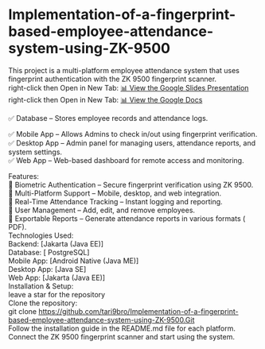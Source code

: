 # Implementation-of-a-fingerprint-based-employee-attendance-system-using-ZK-9500  
This project is a multi-platform employee attendance system that uses fingerprint authentication with the ZK 9500 fingerprint scanner.  
right-click then Open in New Tab: <a href="https://docs.google.com/presentation/d/e/2PACX-1vQryQA69CA-fxBod89roYTb_cmPlB099sL7KjzNkK-0UA-dAgpMs3sQS7E0TVdPkjEAB_kT1WvML29I/pub?start=false&loop=false&delayms=3000" target="_blank">📊 View the Google Slides Presentation</a>  
right-click then Open in New Tab: <a href="https://docs.google.com/document/d/e/2PACX-1vTTbM2ccp6zz7UrWqQ2mA6mReDd04cvtNzcsb_hdCrfIeZ5KiYN1yiPFWYgJbJ8BQ/pub" target="_blank">📊 View the Google Docs </a>

    
✅ Database – Stores employee records and attendance logs.  

✅ Mobile App – Allows Admins to check in/out using fingerprint verification.  
✅ Desktop App – Admin panel for managing users, attendance reports, and system settings.  
✅ Web App – Web-based dashboard for remote access and monitoring.  

Features:  
🔹 Biometric Authentication – Secure fingerprint verification using ZK 9500.  
🔹 Multi-Platform Support – Mobile, desktop, and web integration.  
🔹 Real-Time Attendance Tracking – Instant logging and reporting.  
🔹 User Management – Add, edit, and remove employees.  
🔹 Exportable Reports – Generate attendance reports in various formats ( PDF).  
Technologies Used:  
Backend: [Jakarta (Java EE)]  
Database: [ PostgreSQL]  
Mobile App: [Android Native (Java ME)]  
Desktop App: [Java SE]  
Web App: [Jakarta (Java EE)]  
Installation & Setup:  
leave a star for the repository  
Clone the repository:  
git clone https://github.com/tari9bro/Implementation-of-a-fingerprint-based-employee-attendance-system-using-ZK-9500.Git  
Follow the installation guide in the README.md file for each platform.  
Connect the ZK 9500 fingerprint scanner and start using the system.  

